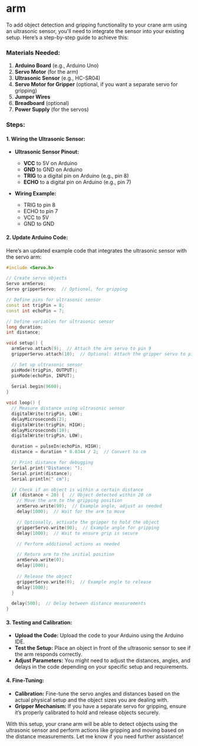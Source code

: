 # arm


To add object detection and gripping functionality to your crane arm using an ultrasonic sensor, you'll need to integrate the sensor into your existing setup. Here’s a step-by-step guide to achieve this:

### Materials Needed:
1. **Arduino Board** (e.g., Arduino Uno)
2. **Servo Motor** (for the arm)
3. **Ultrasonic Sensor** (e.g., HC-SR04)
4. **Servo Motor for Gripper** (optional, if you want a separate servo for gripping)
5. **Jumper Wires**
6. **Breadboard** (optional)
7. **Power Supply** (for the servos)

### Steps:

#### 1. **Wiring the Ultrasonic Sensor:**
   - **Ultrasonic Sensor Pinout:**
     - **VCC** to 5V on Arduino
     - **GND** to GND on Arduino
     - **TRIG** to a digital pin on Arduino (e.g., pin 8)
     - **ECHO** to a digital pin on Arduino (e.g., pin 7)

   - **Wiring Example:**
     - TRIG to pin 8
     - ECHO to pin 7
     - VCC to 5V
     - GND to GND

#### 2. **Update Arduino Code:**
   Here’s an updated example code that integrates the ultrasonic sensor with the servo arm:

   ```cpp
   #include <Servo.h>

   // Create servo objects
   Servo armServo;
   Servo gripperServo;  // Optional, for gripping

   // Define pins for ultrasonic sensor
   const int trigPin = 8;
   const int echoPin = 7;

   // Define variables for ultrasonic sensor
   long duration;
   int distance;

   void setup() {
     armServo.attach(9);  // Attach the arm servo to pin 9
     gripperServo.attach(10);  // Optional: Attach the gripper servo to pin 10

     // Set up ultrasonic sensor
     pinMode(trigPin, OUTPUT);
     pinMode(echoPin, INPUT);
     
     Serial.begin(9600);
   }

   void loop() {
     // Measure distance using ultrasonic sensor
     digitalWrite(trigPin, LOW);
     delayMicroseconds(2);
     digitalWrite(trigPin, HIGH);
     delayMicroseconds(10);
     digitalWrite(trigPin, LOW);

     duration = pulseIn(echoPin, HIGH);
     distance = duration * 0.0344 / 2;  // Convert to cm

     // Print distance for debugging
     Serial.print("Distance: ");
     Serial.print(distance);
     Serial.println(" cm");

     // Check if an object is within a certain distance
     if (distance < 20) {  // Object detected within 20 cm
       // Move the arm to the gripping position
       armServo.write(90);  // Example angle, adjust as needed
       delay(1000);  // Wait for the arm to move

       // Optionally, activate the gripper to hold the object
       gripperServo.write(90);  // Example angle for gripping
       delay(1000);  // Wait to ensure grip is secure

       // Perform additional actions as needed

       // Return arm to the initial position
       armServo.write(0);
       delay(1000);
       
       // Release the object
       gripperServo.write(0);  // Example angle to release
       delay(1000);
     }

     delay(500);  // Delay between distance measurements
   }
   ```

#### 3. **Testing and Calibration:**
   - **Upload the Code:** Upload the code to your Arduino using the Arduino IDE.
   - **Test the Setup:** Place an object in front of the ultrasonic sensor to see if the arm responds correctly.
   - **Adjust Parameters:** You might need to adjust the distances, angles, and delays in the code depending on your specific setup and requirements.

#### 4. **Fine-Tuning:**
   - **Calibration:** Fine-tune the servo angles and distances based on the actual physical setup and the object sizes you are dealing with.
   - **Gripper Mechanism:** If you have a separate servo for gripping, ensure it’s properly calibrated to hold and release objects securely.

With this setup, your crane arm will be able to detect objects using the ultrasonic sensor and perform actions like gripping and moving based on the distance measurements. Let me know if you need further assistance!
